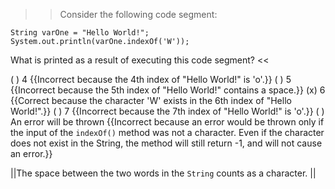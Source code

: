 >>Consider the following code segment:</p>
<pre><code class="java language-java">String varOne = "Hello World!";
System.out.println(varOne.indexOf('W'));
</code></pre>
<p>What is printed as a result of executing this code segment? <<

( ) 4 {{Incorrect because the 4th index of "Hello World!" is 'o'.}}
( ) 5 {{Incorrect because the 5th index of "Hello World!" contains a space.}}
(x) 6 {{Correct because the character 'W' exists in the 6th index of "Hello World!".}}
( ) 7 {{Incorrect because the 7th index of "Hello World!" is 'o'.}}
( ) An error will be thrown {{Incorrect because an error would be thrown only if the input of the <code>indexOf()</code> method was not a character. Even if the character does not exist in the String, the method will still return -1, and will not cause an error.}}

||The space between the two words in the <code>String</code> counts as a character. ||
